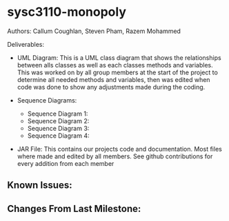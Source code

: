# sysc3110-monopoly

Authors: Callum Coughlan, Steven Pham, Razem Mohammed

Deliverables:
  - UML Diagram: This is a UML class diagram that shows the relationships between alls classes as well as each classes
  methods and variables. This was worked on by all group members at the start of the project to determine all needed methods
  and variables, then was edited when code was done to show any adjustments made during the coding.
  
  - Sequence Diagrams:
    - Sequence Diagram 1:
    - Sequence Diagram 2:
    - Sequence Diagram 3:
    - Sequence Diagram 4:
    
  - JAR File: This contains our projects code and documentation. Most files where made and edited by all members. See github contributions for 
  every addition from each member
 
Known Issues:
  - 

Changes From Last Milestone:
  - 
